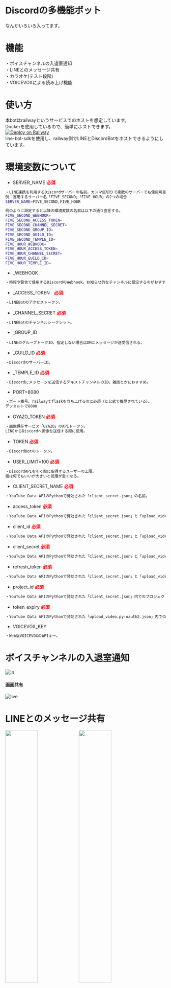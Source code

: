 # Discordの多機能ボット
なんかいろいろ入ってます。

# 機能
・ボイスチャンネルの入退室通知  
・LINEとのメッセージ共有  
・カラオケ(テスト段階)  
・VOICEVOXによる読み上げ機能  

# 使い方
本botはrailwayというサービスでのホストを想定しています。  
Dockerを使用しているので、簡単にホストできます。  
[![Deploy on Railway](https://railway.app/button.svg)](https://railway.app/new/template/2sSv0z?referralCode=yFsnKR)  
line-bot-sdkを使用し、railway側でLINEとDiscordBotをホストできるようにしています。  

# 環境変数について

- SERVER_NAME <span style="color: red; ">**必須**</span>
```bash
・LINE連携を利用するDiscordサーバーの名前。カンマ区切りで複数のサーバーでも使用可能になる。
例：運用するサーバー名「FIVE_SECOND」「FIVE_HOUR」の2つの場合
SERVER_NAME=FIVE_SECOND,FIVE_HOUR

例のように設定すると以降の環境変数の名前は以下の通り宣言する。
FIVE_SECOND_WEBHOOK=
FIVE_SECOND_ACCESS_TOKEN=
FIVE_SECOND_CHANNEL_SECRET=
FIVE_SECOND_GROUP_ID=
FIVE_SECOND_GUILD_ID=
FIVE_SECOND_TEMPLE_ID=
FIVE_HOUR_WEBHOOK=
FIVE_HOUR_ACCESS_TOKEN=
FIVE_HOUR_CHANNEL_SECRET=
FIVE_HOUR_GUILD_ID=
FIVE_HOUR_TEMPLE_ID=
```

- _WEBHOOK
```bash
・時報や警告で使用するDiscordのWebhook。お知らせ的なチャンネルに設定するのがおすすめ。
```

- _ACCESS_TOKEN　<span style="color: red; ">**必須**</span>
```bash
・LINEBotのアクセストークン。
```

- _CHANNEL_SECRET <span style="color: red; ">**必須**</span>
```bash
・LINEBotのチャンネルシークレット。
```

- _GROUP_ID
```bach
・LINEのグループトークID。指定しない場合はDMにメッセージが送受信される。
```

- _GUILD_ID <span style="color: red; ">**必須**</span>
```bash
・DiscordのサーバーID。
```

- _TEMPLE_ID <span style="color: red; ">**必須**</span>
```bash
・Discordにメッセージを送信するテキストチャンネルのID。雑談とかにおすすめ。
```

- PORT=8080
```bash
・ポート番号。railwayでflaskを立ち上げるのに必須（と公式で推奨されている）。
デフォルトで8080
```

- GYAZO_TOKEN <span style="color: red; ">**必須**</span>
```bash
・画像保存サービス「GYAZO」のAPIトークン。
LINEからDiscordへ画像を送信する際に使用。
```

- TOKEN <span style="color: red; ">**必須**</span>
```bash
・DiscordBotのトークン。
```

- USER_LIMIT=100 <span style="color: red; ">**必須**</span>
```bash
・DiscordAPIを叩く際に取得するユーザーの上限。
値は何でもいいが大きいと処理が重くなる。
```

- CLIENT_SECRET_NAME <span style="color: red; ">**必須**</span>
```bash
・YouTube Data APIのPythonで発効された「client_secret.json」の名前。
```

- access_token <span style="color: red; ">**必須**</span>
```bash
・YouTube Data APIのPythonで発効された「client_secret.json」と「upload_video.py-oauth2.json」内でのトークン。
```

- client_id <span style="color: red; ">**必須**</span>
```bash
・YouTube Data APIのPythonで発効された「client_secret.json」と「upload_video.py-oauth2.json」内でのクライアントID。
```

- client_secret <span style="color: red; ">**必須**</span>
```bash
・YouTube Data APIのPythonで発効された「client_secret.json」と「upload_video.py-oauth2.json」内でのシークレットキー。
```

- refresh_token <span style="color: red; ">**必須**</span>
```bash
・YouTube Data APIのPythonで発効された「client_secret.json」と「upload_video.py-oauth2.json」内でのリフレッシュトークン。
```

- project_id <span style="color: red; ">**必須**</span>
```bash
・YouTube Data APIのPythonで発効された「client_secret.json」内でのプロジェクトID。
```

- token_expiry <span style="color: red; ">**必須**</span>
```bash
・YouTube Data APIのPythonで発効された「upload_video.py-oauth2.json」内でのトークン発行日時。
```

- VOICEVOX_KEY
```bash
・Web版VOICEVOXのAPIキー。
```


# ボイスチャンネルの入退室通知
![in](https://github.com/maguro-alternative/mywebsite/blob/main/pic/disvlog.png?raw=true)
#### 画面共有  
![live](https://cdn.discordapp.com/attachments/701369221548081170/907283790278307920/b0098752421e8a5d.JPG)  

# LINEとのメッセージ共有
<img src="https://raw.githubusercontent.com/maguro-alternative/mywebsite/main/pic/IMG_8389.png" width="45%">   <img src="https://raw.githubusercontent.com/maguro-alternative/mywebsite/main/pic/IMG_8390.png" width="45%"/>  
LINE側でメンションも可能です。  
![](https://cdn.discordapp.com/attachments/964819280845766699/991519488149291079/2022-06-19_153318.png)
![](https://cdn.discordapp.com/attachments/964819280845766699/991520439325184030/2022-06-29_104732.png)  


## 時報と警告つき
無料フランの場合、LINE側には月1000件のメッセージ上限があります。  
それを回避するためのリミッターを設けてます。  
![](https://cdn.discordapp.com/attachments/964819280845766699/991893475266150400/unknown.png)  

#### リミッターの計算式は以下のとおり。  
```bash
1日の上限=メッセージ上限/月末日
残りの上限=メッセージ送信数/本日の日付

1日の上限>残りの上限
この条件が成立している場合にDiscordからLINEへメッセージが送信されます。

=================================================================

メッセージ上限(無料プラン)=1000
例:6月の場合
6月の月末日=30

1000/30=33.333333

メッセージ送信数が1日の時点で10の場合
10/1=10

1日の上限>残りの上限
33.333..>10

条件が成立するので送信されます。

メッセージ送信数が4日の時点で140の場合
140/4=35

1日の上限>残りの上限
33.333..<35

条件が成立しないので送信されません。

```
また、条件が成立しなくなる場合(1日の上限を超える場合)、警告メッセージが送信されます。  
![](https://cdn.discordapp.com/attachments/964819280845766699/991893555939381358/unknown.png)  

## 概要  
以下のAPI、サービスを使用します。  
|[![](https://gyazo.com/apple-touch-icon.png)](https://gyazo.com/api/docs)|[![](https://developers.line.biz/console/favicon.ico)](https://developers.line.biz/console/?status=success)|[![](https://deliver.commons.nicovideo.jp/thumbnail/nc212705)](https://discord.com/developers/docs/resources/webhook)|[![](https://yoshikendream.net/wp-content/uploads/2014/11/YouTube-logo-full_color-128x128.png)](https://developers.google.com/youtube/v3/getting-started?hl=ja)|
|---|---|---|---|
|[Gyazoトークン](https://gyazo.com/api/docs)|[LINE Developers](https://developers.line.biz/console/?status=success)|[Discord Webhook](https://discord.com/developers/docs/resources/webhook)|[YouTube Date API](https://developers.google.com/youtube/v3/getting-started?hl=ja)|
|[参考(アーカイブ)](https://web.archive.org/web/20170724151212/http://yoshiyuki-hirano.hatenablog.jp/entry/2015/09/18/153155)|[参考](https://qiita.com/taka777n/items/c601421b871fd2b6a55f)|[参考](https://qiita.com/iroha71/items/b2a473898d6c9b4b4ae7)|[参考](https://qiita.com/koki_develop/items/4cd7de3898dae2c33f20)|

# カラオケ
![kara](https://cdn.discordapp.com/attachments/964819280845766699/991514732114739250/2022-06-29_102454.png)